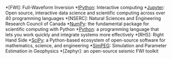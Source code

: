 
*[FWI]: Full-Waveform Inversion
*[IPython]: Interactive computing
*[Jupyter]: Open source, interactive data science and scientific computing across over 40 programming languages
*[NSERC]: Natural Sciences and Engineering Research Council of Canada
*[NumPy]: the fundamental package for scientific computing with Python
*[Python]: a programming language that lets you work quickly and integrate systems more effectively
*[RHS]: Right Hand Side
*[SciPy]: a Python-based ecosystem of open-source software for mathematics, science, and engineering
*[SimPEG]: Simulation and Parameter Estimation in Geophysics
*[Zephyr]: an open-source seismic FWI toolkit

[IPython]: http://ipython.org
[Jupyter]: https://jupyter.org/
[NumPy]: http://www.numpy.org
[Python]: https://www.python.org
[SciPy]: http://scipy.org
[SimPEG]: http://www.simpeg.xyz
[UWO]: http://uwo.ca/earth/